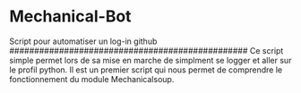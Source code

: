 # Mechanical-Bot
Script pour automatiser un log-in github
################################################
Ce script simple permet lors de sa mise en marche de simplment se logger et aller sur le profil python. Il est un premier script qui nous permet de comprendre le fonctionnement du module Mechanicalsoup.
